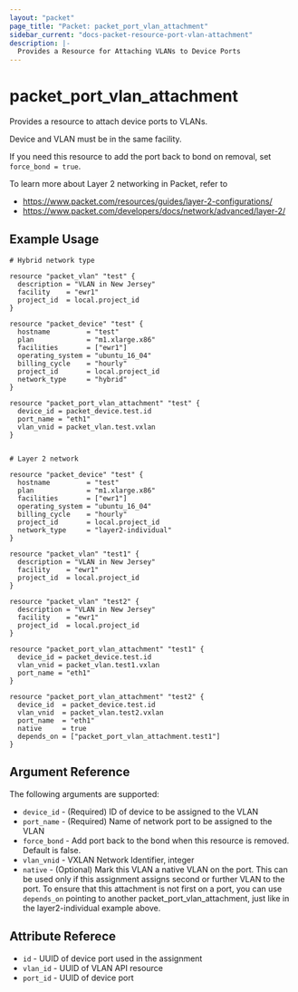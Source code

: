 ```yaml
---
layout: "packet"
page_title: "Packet: packet_port_vlan_attachment"
sidebar_current: "docs-packet-resource-port-vlan-attachment"
description: |-
  Provides a Resource for Attaching VLANs to Device Ports
---
```


# packet_port_vlan_attachment

Provides a resource to attach device ports to VLANs.

Device and VLAN must be in the same facility.

If you need this resource to add the port back to bond on removal, set `force_bond = true`.

To learn more about Layer 2 networking in Packet, refer to
* https://www.packet.com/resources/guides/layer-2-configurations/ 
* https://www.packet.com/developers/docs/network/advanced/layer-2/

## Example Usage

```hcl
# Hybrid network type

resource "packet_vlan" "test" {
  description = "VLAN in New Jersey"
  facility    = "ewr1"
  project_id  = local.project_id
}

resource "packet_device" "test" {
  hostname         = "test"
  plan             = "m1.xlarge.x86"
  facilities       = ["ewr1"]
  operating_system = "ubuntu_16_04"
  billing_cycle    = "hourly"
  project_id       = local.project_id
  network_type     = "hybrid"
}

resource "packet_port_vlan_attachment" "test" {
  device_id = packet_device.test.id
  port_name = "eth1"
  vlan_vnid = packet_vlan.test.vxlan
}


# Layer 2 network

resource "packet_device" "test" {
  hostname         = "test"
  plan             = "m1.xlarge.x86"
  facilities       = ["ewr1"]
  operating_system = "ubuntu_16_04"
  billing_cycle    = "hourly"
  project_id       = local.project_id
  network_type     = "layer2-individual"
}

resource "packet_vlan" "test1" {
  description = "VLAN in New Jersey"
  facility    = "ewr1"
  project_id  = local.project_id
}

resource "packet_vlan" "test2" {
  description = "VLAN in New Jersey"
  facility    = "ewr1"
  project_id  = local.project_id
}

resource "packet_port_vlan_attachment" "test1" {
  device_id = packet_device.test.id
  vlan_vnid = packet_vlan.test1.vxlan
  port_name = "eth1"
}

resource "packet_port_vlan_attachment" "test2" {
  device_id  = packet_device.test.id
  vlan_vnid  = packet_vlan.test2.vxlan
  port_name  = "eth1"
  native     = true
  depends_on = ["packet_port_vlan_attachment.test1"]
}
```

## Argument Reference

The following arguments are supported:

* `device_id` - (Required) ID of device to be assigned to the VLAN
* `port_name` - (Required) Name of network port to be assigned to the VLAN
* `force_bond` - Add port back to the bond when this resource is removed. Default is false.
* `vlan_vnid` - VXLAN Network Identifier, integer
* `native` - (Optional) Mark this VLAN a native VLAN on the port. This can be used only if this assignment assigns second or further VLAN to the port. To ensure that this attachment is not first on a port, you can use `depends_on` pointing to another packet_port_vlan_attachment, just like in the layer2-individual example above. 

## Attribute Referece

* `id` - UUID of device port used in the assignment
* `vlan_id` - UUID of VLAN API resource
* `port_id` - UUID of device port
